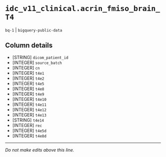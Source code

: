 # `idc_v11_clinical.acrin_fmiso_brain_T4`
`bq-1` | `bigquery-public-data`

## Column details
* [STRING]    `dicom_patient_id`
* [INTEGER]   `source_batch`
* [INTEGER]   `cn`
* [INTEGER]   `t4e1`
* [INTEGER]   `t4e2`
* [INTEGER]   `t4e5`
* [INTEGER]   `t4e8`
* [INTEGER]   `t4e9`
* [INTEGER]   `t4e10`
* [INTEGER]   `t4e11`
* [INTEGER]   `t4e12`
* [INTEGER]   `t4e13`
* [STRING]    `t4e14`
* [INTEGER]   `rec`
* [INTEGER]   `t4e5d`
* [INTEGER]   `t4e8d`

-------------------------------------------------------------------------------
*Do not make edits above this line.*
